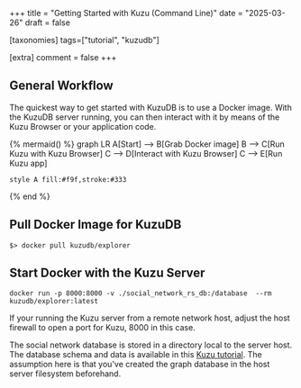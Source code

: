 +++
title = "Getting Started with Kuzu (Command Line)"
date = "2025-03-26"
draft = false

[taxonomies]
tags=["tutorial", "kuzudb"]

[extra]
comment = false
+++

## General Workflow

The quickest way to get started with KuzuDB is to use a Docker image. With the KuzuDB server running, you can then interact with it by means of the Kuzu Browser or your application code.

{% mermaid() %}
graph LR
    A[Start] --> B[Grab Docker image]
    B --> C[Run Kuzu with Kuzu Browser]
    C --> D[Interact with Kuzu Browser]
    C --> E[Run Kuzu app]
    
    style A fill:#f9f,stroke:#333
{% end %}

## Pull Docker Image for KuzuDB

```$> docker pull kuzudb/explorer```

## Start Docker with the Kuzu Server

```docker run -p 8000:8000 -v ./social_network_rs_db:/database  --rm kuzudb/explorer:latest```

If your running the Kuzu server from a remote network host, adjust the host firewall to open a port for Kuzu, 8000 in this case.

The social network database is stored in a directory local to the server host. The database schema and data is available in this [Kuzu tutorial](https://docs.kuzudb.com/tutorials/example-database/). The assumption here is that you've created the graph database in the host server filesystem beforehand. 
